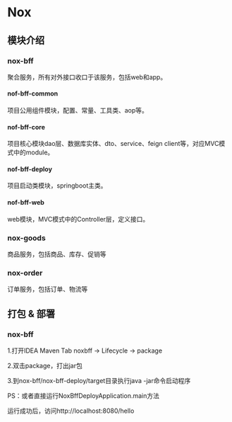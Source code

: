 # Nox

## 模块介绍
### nox-bff
聚合服务，所有对外接口收口于该服务，包括web和app。
#### nof-bff-common
项目公用组件模块，配置、常量、工具类、aop等。
#### nof-bff-core
项目核心模块dao层、数据库实体、dto、service、feign client等，对应MVC模式中的module。
#### nof-bff-deploy
项目启动类模块，springboot主类。
#### nof-bff-web
web模块，MVC模式中的Controller层，定义接口。

### nox-goods
商品服务，包括商品、库存、促销等

### nox-order
订单服务，包括订单、物流等


## 打包 & 部署
### nox-bff
1.打开IDEA Maven Tab noxbff -> Lifecycle -> package

2.双击package，打出jar包

3.到nox-bff/nox-bff-deploy/target目录执行java -jar命令启动程序

PS：或者直接运行NoxBffDeployApplication.main方法

运行成功后，访问http://localhost:8080/hello